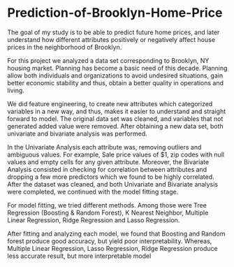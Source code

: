 # Prediction-of-Brooklyn-Home-Price
The goal of my study is to be able to predict future home prices, and later understand how different attributes positively or negatively affect house prices in the neighborhood of Brooklyn.

For this project we analyzed a data set corresponding to Brooklyn, NY housing market. Planning has become a basic need of this decade. Planning allow both individuals and organizations to avoid undesired situations, gain better economic stability and thus, obtain a better quality in operations and living.

We did feature engineering, to create new attributes which categorized variables in a new way, and thus, makes it easier to understand and straight forward to model. The original data set was cleaned, and variables that not generated added value were removed. After obtaining a new data set, both univariate and bivariate analysis was performed.

In the Univariate Analysis each attribute was, removing outliers and ambiguous values. For example, Sale price values of $1, zip codes with null values and empty cells for any given attribute. Moreover, the Bivariate Analysis consisted in checking for correlation between attributes and dropping a few more predictors which we found to be highly correlated. After the dataset was cleaned, and both Univariate and Bivariate analysis were completed, we continued with the model fitting stage.

For model fitting, we tried different methods. Among those were Tree Regression (Boosting & Random Forest), K Nearest Neighbor, Multiple Linear Regression, Ridge Regression and Lasso Regression.

After fitting and analyzing each model, we found that Boosting and Random forest produce good accuracy, but yield poor interpretability. Whereas, Multiple Linear Regression, Lasso Regression, Ridge Regression produce less accurate result, but more interpretable model

